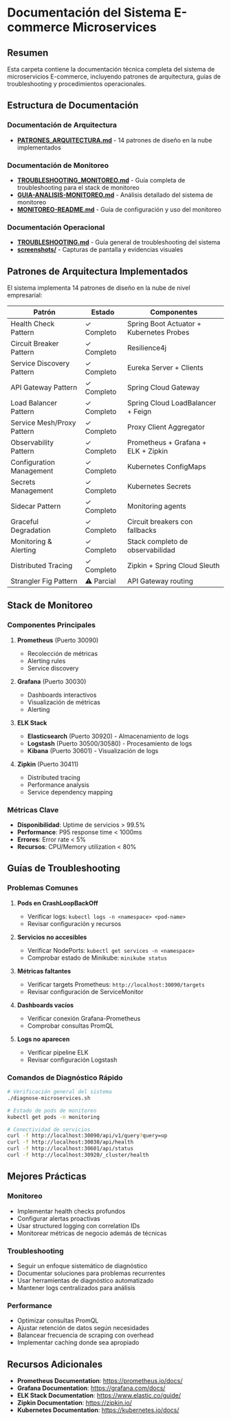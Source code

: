 # Documentación del Sistema E-commerce Microservices

## Resumen

Esta carpeta contiene la documentación técnica completa del sistema de microservicios E-commerce, incluyendo patrones de arquitectura, guías de troubleshooting y procedimientos operacionales.

## Estructura de Documentación

### Documentación de Arquitectura
- **[PATRONES_ARQUITECTURA.md](PATRONES_ARQUITECTURA.md)** - 14 patrones de diseño en la nube implementados

### Documentación de Monitoreo
- **[TROUBLESHOOTING_MONITOREO.md](TROUBLESHOOTING_MONITOREO.md)** - Guía completa de troubleshooting para el stack de monitoreo
- **[GUIA-ANALISIS-MONITOREO.md](GUIA-ANALISIS-MONITOREO.md)** - Análisis detallado del sistema de monitoreo
- **[MONITOREO-README.md](MONITOREO-README.md)** - Guía de configuración y uso del monitoreo

### Documentación Operacional
- **[TROUBLESHOOTING.md](TROUBLESHOOTING.md)** - Guía general de troubleshooting del sistema
- **[screenshots/](screenshots/)** - Capturas de pantalla y evidencias visuales

## Patrones de Arquitectura Implementados

El sistema implementa 14 patrones de diseño en la nube de nivel empresarial:

| Patrón | Estado | Componentes |
|--------|--------|-------------|
| Health Check Pattern | ✓ Completo | Spring Boot Actuator + Kubernetes Probes |
| Circuit Breaker Pattern | ✓ Completo | Resilience4j |
| Service Discovery Pattern | ✓ Completo | Eureka Server + Clients |
| API Gateway Pattern | ✓ Completo | Spring Cloud Gateway |
| Load Balancer Pattern | ✓ Completo | Spring Cloud LoadBalancer + Feign |
| Service Mesh/Proxy Pattern | ✓ Completo | Proxy Client Aggregator |
| Observability Pattern | ✓ Completo | Prometheus + Grafana + ELK + Zipkin |
| Configuration Management | ✓ Completo | Kubernetes ConfigMaps |
| Secrets Management | ✓ Completo | Kubernetes Secrets |
| Sidecar Pattern | ✓ Completo | Monitoring agents |
| Graceful Degradation | ✓ Completo | Circuit breakers con fallbacks |
| Monitoring & Alerting | ✓ Completo | Stack completo de observabilidad |
| Distributed Tracing | ✓ Completo | Zipkin + Spring Cloud Sleuth |
| Strangler Fig Pattern | ⚠ Parcial | API Gateway routing |

## Stack de Monitoreo

### Componentes Principales

1. **Prometheus** (Puerto 30090)
   - Recolección de métricas
   - Alerting rules
   - Service discovery

2. **Grafana** (Puerto 30030)
   - Dashboards interactivos
   - Visualización de métricas
   - Alerting

3. **ELK Stack**
   - **Elasticsearch** (Puerto 30920) - Almacenamiento de logs
   - **Logstash** (Puerto 30500/30580) - Procesamiento de logs
   - **Kibana** (Puerto 30601) - Visualización de logs

4. **Zipkin** (Puerto 30411)
   - Distributed tracing
   - Performance analysis
   - Service dependency mapping

### Métricas Clave

- **Disponibilidad**: Uptime de servicios > 99.5%
- **Performance**: P95 response time < 1000ms
- **Errores**: Error rate < 5%
- **Recursos**: CPU/Memory utilization < 80%

## Guías de Troubleshooting

### Problemas Comunes

1. **Pods en CrashLoopBackOff**
   - Verificar logs: `kubectl logs -n <namespace> <pod-name>`
   - Revisar configuración y recursos

2. **Servicios no accesibles**
   - Verificar NodePorts: `kubectl get services -n <namespace>`
   - Comprobar estado de Minikube: `minikube status`

3. **Métricas faltantes**
   - Verificar targets Prometheus: `http://localhost:30090/targets`
   - Revisar configuración de ServiceMonitor

4. **Dashboards vacíos**
   - Verificar conexión Grafana-Prometheus
   - Comprobar consultas PromQL

5. **Logs no aparecen**
   - Verificar pipeline ELK
   - Revisar configuración Logstash

### Comandos de Diagnóstico Rápido

```bash
# Verificación general del sistema
./diagnose-microservices.sh

# Estado de pods de monitoreo
kubectl get pods -n monitoring

# Conectividad de servicios
curl -f http://localhost:30090/api/v1/query?query=up
curl -f http://localhost:30030/api/health
curl -f http://localhost:30601/api/status
curl -f http://localhost:30920/_cluster/health
```

## Mejores Prácticas

### Monitoreo
- Implementar health checks profundos
- Configurar alertas proactivas
- Usar structured logging con correlation IDs
- Monitorear métricas de negocio además de técnicas

### Troubleshooting
- Seguir un enfoque sistemático de diagnóstico
- Documentar soluciones para problemas recurrentes
- Usar herramientas de diagnóstico automatizado
- Mantener logs centralizados para análisis

### Performance
- Optimizar consultas PromQL
- Ajustar retención de datos según necesidades
- Balancear frecuencia de scraping con overhead
- Implementar caching donde sea apropiado

## Recursos Adicionales

- **Prometheus Documentation**: https://prometheus.io/docs/
- **Grafana Documentation**: https://grafana.com/docs/
- **ELK Stack Documentation**: https://www.elastic.co/guide/
- **Zipkin Documentation**: https://zipkin.io/
- **Kubernetes Documentation**: https://kubernetes.io/docs/

